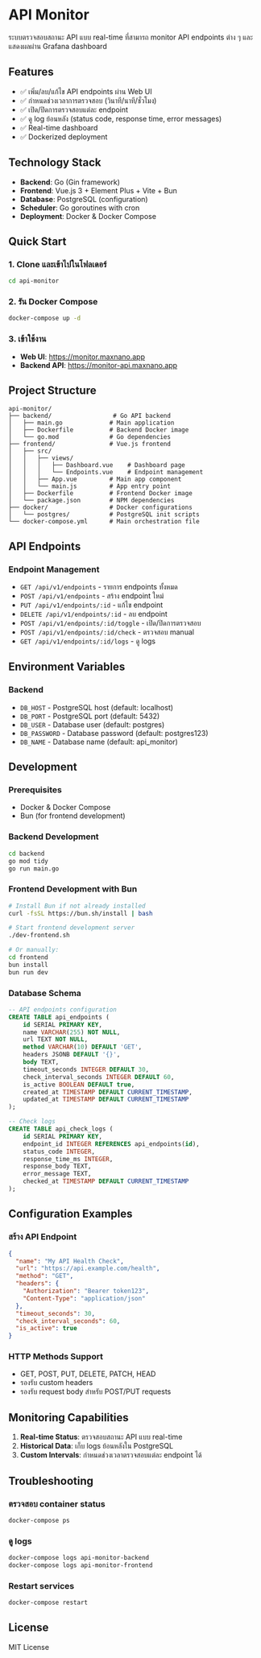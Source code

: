 # API Monitor

ระบบตรวจสอบสถานะ API แบบ real-time ที่สามารถ monitor API endpoints ต่าง ๆ และแสดงผลผ่าน Grafana dashboard

## Features

- ✅ เพิ่ม/ลบ/แก้ไข API endpoints ผ่าน Web UI
- ✅ กำหนดช่วงเวลาการตรวจสอบ (วินาที/นาที/ชั่วโมง)
- ✅ เปิด/ปิดการตรวจสอบแต่ละ endpoint
- ✅ ดู log ย้อนหลัง (status code, response time, error messages)
- ✅ Real-time dashboard
- ✅ Dockerized deployment

## Technology Stack

- **Backend**: Go (Gin framework)
- **Frontend**: Vue.js 3 + Element Plus + Vite + Bun
- **Database**: PostgreSQL (configuration)
- **Scheduler**: Go goroutines with cron
- **Deployment**: Docker & Docker Compose

## Quick Start

### 1. Clone และเข้าไปในโฟลเดอร์

```bash
cd api-monitor
```

### 2. รัน Docker Compose

```bash
docker-compose up -d
```

### 3. เข้าใช้งาน

- **Web UI**: https://monitor.maxnano.app
- **Backend API**: https://monitor-api.maxnano.app

## Project Structure

```
api-monitor/
├── backend/                 # Go API backend
│   ├── main.go             # Main application
│   ├── Dockerfile          # Backend Docker image
│   └── go.mod              # Go dependencies
├── frontend/               # Vue.js frontend
│   ├── src/
│   │   ├── views/
│   │   │   ├── Dashboard.vue    # Dashboard page
│   │   │   └── Endpoints.vue    # Endpoint management
│   │   ├── App.vue         # Main app component
│   │   └── main.js         # App entry point
│   ├── Dockerfile          # Frontend Docker image
│   └── package.json        # NPM dependencies
├── docker/                 # Docker configurations
│   └── postgres/           # PostgreSQL init scripts
└── docker-compose.yml      # Main orchestration file
```

## API Endpoints

### Endpoint Management
- `GET /api/v1/endpoints` - รายการ endpoints ทั้งหมด
- `POST /api/v1/endpoints` - สร้าง endpoint ใหม่
- `PUT /api/v1/endpoints/:id` - แก้ไข endpoint
- `DELETE /api/v1/endpoints/:id` - ลบ endpoint
- `POST /api/v1/endpoints/:id/toggle` - เปิด/ปิดการตรวจสอบ
- `POST /api/v1/endpoints/:id/check` - ตรวจสอบ manual
- `GET /api/v1/endpoints/:id/logs` - ดู logs

## Environment Variables

### Backend
- `DB_HOST` - PostgreSQL host (default: localhost)
- `DB_PORT` - PostgreSQL port (default: 5432)
- `DB_USER` - Database user (default: postgres)
- `DB_PASSWORD` - Database password (default: postgres123)
- `DB_NAME` - Database name (default: api_monitor)

## Development

### Prerequisites
- Docker & Docker Compose
- Bun (for frontend development)

### Backend Development

```bash
cd backend
go mod tidy
go run main.go
```

### Frontend Development with Bun

```bash
# Install Bun if not already installed
curl -fsSL https://bun.sh/install | bash

# Start frontend development server
./dev-frontend.sh

# Or manually:
cd frontend
bun install
bun run dev
```

### Database Schema

```sql
-- API endpoints configuration
CREATE TABLE api_endpoints (
    id SERIAL PRIMARY KEY,
    name VARCHAR(255) NOT NULL,
    url TEXT NOT NULL,
    method VARCHAR(10) DEFAULT 'GET',
    headers JSONB DEFAULT '{}',
    body TEXT,
    timeout_seconds INTEGER DEFAULT 30,
    check_interval_seconds INTEGER DEFAULT 60,
    is_active BOOLEAN DEFAULT true,
    created_at TIMESTAMP DEFAULT CURRENT_TIMESTAMP,
    updated_at TIMESTAMP DEFAULT CURRENT_TIMESTAMP
);

-- Check logs
CREATE TABLE api_check_logs (
    id SERIAL PRIMARY KEY,
    endpoint_id INTEGER REFERENCES api_endpoints(id),
    status_code INTEGER,
    response_time_ms INTEGER,
    response_body TEXT,
    error_message TEXT,
    checked_at TIMESTAMP DEFAULT CURRENT_TIMESTAMP
);
```

## Configuration Examples

### สร้าง API Endpoint

```json
{
  "name": "My API Health Check",
  "url": "https://api.example.com/health",
  "method": "GET",
  "headers": {
    "Authorization": "Bearer token123",
    "Content-Type": "application/json"
  },
  "timeout_seconds": 30,
  "check_interval_seconds": 60,
  "is_active": true
}
```

### HTTP Methods Support
- GET, POST, PUT, DELETE, PATCH, HEAD
- รองรับ custom headers
- รองรับ request body สำหรับ POST/PUT requests

## Monitoring Capabilities

1. **Real-time Status**: ตรวจสอบสถานะ API แบบ real-time
2. **Historical Data**: เก็บ logs ย้อนหลังใน PostgreSQL
3. **Custom Intervals**: กำหนดช่วงเวลาตรวจสอบแต่ละ endpoint ได้

## Troubleshooting

### ตรวจสอบ container status
```bash
docker-compose ps
```

### ดู logs
```bash
docker-compose logs api-monitor-backend
docker-compose logs api-monitor-frontend
```

### Restart services
```bash
docker-compose restart
```

## License

MIT License